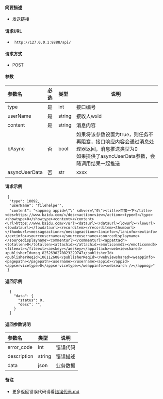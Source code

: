 



#### 简要描述

- 发送链接

#### 请求URL
- ` http://127.0.0.1:8888/api/`

#### 请求方式
- POST

#### 参数

| 参数名      | 必选 | 类型     | 说明      |   
|:---------|:---|:-------|---------|   
| type     | 是  | int    | 接口编号    |   
| userName | 是  | string | 接收人wxid |   
| content  | 是  | string | 消息内容    |   
| bAsync        | 否  | bool   | 如果将该参数设置为true，则任务不再阻塞，接口响应内容会通过消息处理器返回，消息推送类型为0<br/>如果提供了asyncUserData参数，会随调用结果一起推送 |   
| asyncUserData | 否  | str    | xxxx                                                                                |   

#### 请求示例

```
 {
  "type": 10092,
  "userName": "filehelper",
  "content": "<appmsg appid=\"\" sdkver=\"0\"><title>百度一下</title><des>https://www.baidu.com/</des><action>view</action><type>5</type><showtype>0</showtype><content></content><url>https://www.baidu.com/</url><dataurl></dataurl><lowurl></lowurl><lowdataurl></lowdataurl><recorditem></recorditem><thumburl></thumburl><messageaction></messageaction><laninfo></laninfo><extinfo></extinfo><sourceusername></sourceusername><sourcedisplayname></sourcedisplayname><commenturl></commenturl><appattach><totallen>0</totallen><attachid></attachid><emoticonmd5></emoticonmd5><fileext></fileext><aeskey></aeskey></appattach><webviewshared><publisherId>msg_8252690270823229747</publisherId><publisherReqId>106112608</publisherReqId></webviewshared><weappinfo><pagepath></pagepath><username></username><appid></appid><appservicetype>0</appservicetype></weappinfo><websearch /></appmsg>"
 }

```

#### 返回示例

``` 
  {
    "data": {
      "status": 0,
      "desc": "",
    }
  }
```

#### 返回参数说明

| 参数名         | 类型     | 说明   |   
|:------------|:-------|------|   
| error_code  | int    | 错误代码 |   
| description | string | 错误描述 |   
| data        | json   | 业务数据 |   

#### 备注

- 更多返回错误代码请看[错误代码.md](../错误代码.md)






